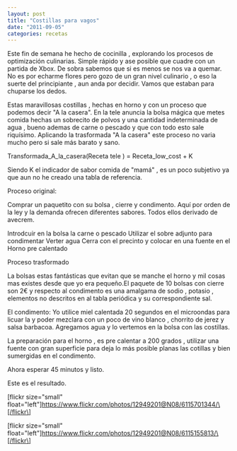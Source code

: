 ```yaml
---
layout: post
title: "Costillas para vagos"
date: "2011-09-05"
categories: recetas
---
```


Este fin de semana he hecho de cocinilla , explorando los procesos de optimización culinarias. Simple rápido y ase posible que cuadre con un partida de Xbox. De sobra sabemos que si es menos se nos va a quemar. No es por echarme flores pero gozo de un gran nivel culinario , o eso la suerte del principiante , aun anda por decidir. Vamos que estaban para chuparse los dedos.

Estas maravillosas costillas , hechas en horno y con un proceso que podemos decir "A la casera". En la tele anuncia la bolsa mágica que metes comida hechas un sobrecito de polvos y una cantidad indeterminada de agua , bueno ademas de carne o pescado y que con todo esto sale riquísimo. Aplicando la trasformada "A la casera" este proceso no varia mucho pero si sale más barato y sano.

Transformada\_A\_la\_casera(Receta tele ) = Receta\_low\_cost + K

Siendo K el indicador de sabor comida de "mamá" , es un poco subjetivo ya que aun no he creado una tabla de referencia.

Proceso original:

Comprar un paquetito con su bolsa , cierre y condimento. Aquí por orden de la ley y la demanda ofrecen diferentes sabores. Todos ellos derivado de avecrem.

Introdcuir en la bolsa la carne o pescado Utilizar el sobre adjunto para condimentar Verter agua Cerra con el precinto y colocar en una fuente en el Horno pre calentado

Proceso trasformado

La bolsas estas fantásticas que evitan que se manche el horno y mil cosas mas existes desde que yo era pequeño.El paquete de 10 bolsas con cierre son 2€ y respecto al condimento es una amalgama de sodio , potasio , elementos no descritos en al tabla periódica y su correspondiente sal.

El condimento: Yo utilice miel calentada 20 segundos en el microondas para licuar la y poder mezclara con un poco de vino blanco , chorrito de jerez y salsa barbacoa. Agregamos agua y lo vertemos en la bolsa con las costillas.

La preparación para el horno , es pre calentar a 200 grados , utilizar una fuente con gran superficie para deja lo más posible planas las cotillas y bien sumergidas en el condimento.

Ahora esperar 45 minutos y listo.

Este es el resultado.

\[flickr size="small" float="left"\]https://www.flickr.com/photos/12949201@N08/6115701344/\[/flickr\]

\[flickr size="small" float="left"\]https://www.flickr.com/photos/12949201@N08/6115155813/\[/flickr\]
